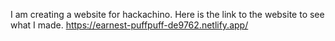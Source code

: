 I am creating a website for hackachino. Here is the link to the website to see what I made.
https://earnest-puffpuff-de9762.netlify.app/

